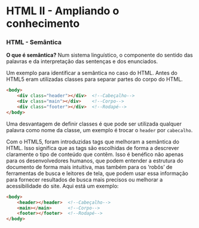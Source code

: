 # HTML II - Ampliando o conhecimento 

### HTML - Semântica

**O que é semântica?**
Num sistema linguístico, o componente do sentido das palavras e da interpretação das sentenças e dos enunciados.

Um exemplo para identificar a semântica no caso do HTML. Antes do HTML5 eram utilizadas classes para separar partes do corpo do HTML.

```html
<body>
    <div class="header"></div>  <!--Cabeçalho-->
    <div class="main"></div>    <!--Corpo-->
    <div class="footer"></div>  <!--Rodapé-->
</body>
```

Uma desvantagem de definir classes é que pode ser utilizada qualquer palavra como nome da classe, um exemplo é trocar o `header` por `cabecalho`. 

Com o HTML5, foram introduzidas tags que melhoram a semântica do HTML. Isso significa que as tags são escolhidas de forma a descrever claramente o tipo de conteúdo que contêm. Isso é benéfico não apenas para os desenvolvedores humanos, que podem entender a estrutura do documento de forma mais intuitiva, mas também para os ‘robôs’ de ferramentas de busca e leitores de tela, que podem usar essa informação para fornecer resultados de busca mais precisos ou melhorar a acessibilidade do site. Aqui está um exemplo:

```html
<body>
    <header></header>  <!--Cabeçalho-->
    <main></main>      <!--Corpo-->
    <footer></footer>  <!--Rodapé-->
</body>
```





